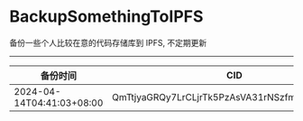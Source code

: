 # BackupSomethingToIPFS
备份一些个人比较在意的代码存储库到 IPFS, 不定期更新

---

| 备份时间                  | CID                                            |
| ------------------------- | ---------------------------------------------- |
| 2024-04-14T04:41:03+08:00 | QmTtjyaGRQy7LrCLjrTk5PzAsVA31rNSzfmvRhrumUL1yu |
